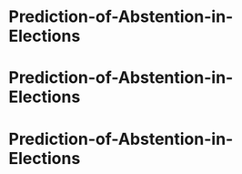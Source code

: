 # Prediction-of-Abstention-in-Elections
# Prediction-of-Abstention-in-Elections
# Prediction-of-Abstention-in-Elections
